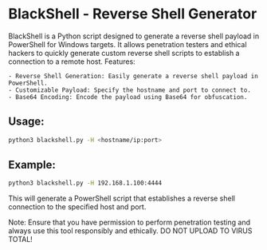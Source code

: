 # BlackShell - Reverse Shell Generator

BlackShell is a Python script designed to generate a reverse shell payload in PowerShell for Windows targets. It allows penetration testers and ethical hackers to quickly generate custom reverse shell scripts to establish a connection to a remote host.
Features:

    - Reverse Shell Generation: Easily generate a reverse shell payload in PowerShell.
    - Customizable Payload: Specify the hostname and port to connect to.
    - Base64 Encoding: Encode the payload using Base64 for obfuscation.

## Usage:

```bash
python3 blackshell.py -H <hostname/ip:port>
```
## Example:

```bash
python3 blackshell.py -H 192.168.1.100:4444
```

This will generate a PowerShell script that establishes a reverse shell connection to the specified host and port.

Note: Ensure that you have permission to perform penetration testing and always use this tool responsibly and ethically. DO NOT UPLOAD TO VIRUS TOTAL!
